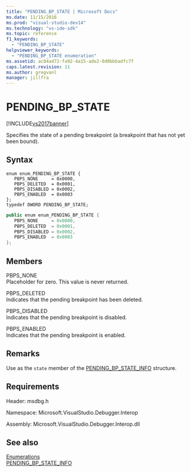 ```yaml
---
title: "PENDING_BP_STATE | Microsoft Docs"
ms.date: 11/15/2016
ms.prod: "visual-studio-dev14"
ms.technology: "vs-ide-sdk"
ms.topic: reference
f1_keywords: 
  - "PENDING_BP_STATE"
helpviewer_keywords: 
  - "PENDING_BP_STATE enumeration"
ms.assetid: ac04ad72-fa92-4a15-ade2-0d0bbbadfc7f
caps.latest.revision: 11
ms.author: gregvanl
manager: jillfra
---
```

# PENDING_BP_STATE
[!INCLUDE[vs2017banner](../../../includes/vs2017banner.md)]

Specifies the state of a pending breakpoint (a breakpoint that has not yet been bound).  
  
## Syntax  
  
```cpp#  
enum enum_PENDING_BP_STATE {   
   PBPS_NONE     = 0x0000,  
   PBPS_DELETED  = 0x0001,  
   PBPS_DISABLED = 0x0002,  
   PBPS_ENABLED  = 0x0003  
};  
typedef DWORD PENDING_BP_STATE;  
```  
  
```csharp  
public enum enum_PENDING_BP_STATE {   
   PBPS_NONE     = 0x0000,  
   PBPS_DELETED  = 0x0001,  
   PBPS_DISABLED = 0x0002,  
   PBPS_ENABLED  = 0x0003  
};  
```  
  
## Members  
 PBPS_NONE  
 Placeholder for zero. This value is never returned.  
  
 PBPS_DELETED  
 Indicates that the pending breakpoint has been deleted.  
  
 PBPS_DISABLED  
 Indicates that the pending breakpoint is disabled.  
  
 PBPS_ENABLED  
 Indicates that the pending breakpoint is enabled.  
  
## Remarks  
 Use as the `state` member of the [PENDING_BP_STATE_INFO](../../../extensibility/debugger/reference/pending-bp-state-info.md) structure.  
  
## Requirements  
 Header: msdbg.h  
  
 Namespace: Microsoft.VisualStudio.Debugger.Interop  
  
 Assembly: Microsoft.VisualStudio.Debugger.Interop.dll  
  
## See also  
 [Enumerations](../../../extensibility/debugger/reference/enumerations-visual-studio-debugging.md)   
 [PENDING_BP_STATE_INFO](../../../extensibility/debugger/reference/pending-bp-state-info.md)
